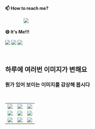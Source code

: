#### 📫 How to reach me?
<a href="mailto:thquddnr123@gmail.com">
    <img 
        src="https://img.shields.io/badge/Gmail-d14836?style=flat-square&logo=Gmail&logoColor=white&link=mailto:thquddnr123@gmail.com"
        style="height : auto; margin-left : 60px; margin-right : 60px;"/>
</a>

#### 😄 It's Me!!!

<a href="https://cybecho.notion.site/SBU-s-Archives-854ccd3338c2456a867956f26143998a" target="_blank"><img src="https://img.shields.io/badge/Portfolio-303030?style=for-the-badge&logo=Notion&logoColor=white"/></a>
<a href="https://www.instagram.com/junk_warrior_vintage/" target="_blank"><img src="https://img.shields.io/badge/@junk_warrir_vintage-E4405F?style=for-the-badge&logo=Instagram&logoColor=white"/></a>
<a href="https://www.behance.net/thquddnr125654" target="_blank"><img src="https://img.shields.io/badge/Behance-1769FF?style=for-the-badge&logo=Behance&logoColor=white"/></a>

</br>

## 하루에 여러번 이미지가 변해요
### 뭔가 있어 보이는 이미지를 감상해 봅시다

<!--
마크업 바로보기 사이트
https://dillinger.io/ 
-->
 <br/> <table>
<tr>
<td><a href='https://github.com/HelloZOOO'><img src='https://www.random-art.org/img/large/416280.jpg'></a></td>
<td><a href='https://www.google.com'><img src='https://www.random-art.org/img/large/415691.jpg'></a></td>
<td><a href='https://github.com/HelloZOOO'><img src='https://www.random-art.org/img/large/415882.jpg'></a></td>
</tr>
<tr>
<td><a href='https://github.com/HelloZOOO'><img src='https://www.random-art.org/img/large/416437.jpg'></a></td>
<td><a href='https://www.google.com'><img src='https://www.random-art.org/img/large/416591.jpg'></a></td>
<td><a href='https://github.com/HelloZOOO'><img src='https://www.random-art.org/img/large/416924.jpg'></a></td>
</tr>
<tr>
<td><a href='https://www.naver.com'><img src='https://www.random-art.org/img/large/416591.jpg'></a></td>
<td><a href='https://github.com/HelloZOOO'><img src='https://www.random-art.org/img/large/416451.jpg'></a></td>
<td><a href='https://www.google.com'><img src='https://www.random-art.org/img/large/416824.jpg'></a></td>
</tr>
</table>

